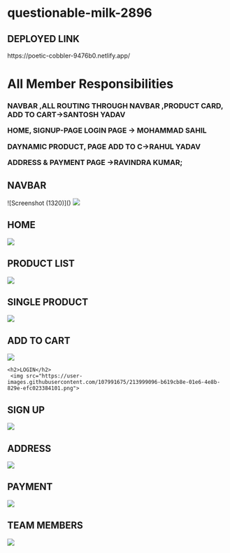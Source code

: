 # questionable-milk-2896

<h2>DEPLOYED LINK</h2>
https://poetic-cobbler-9476b0.netlify.app/

<h1/>All Member Responsibilities</h1>
<h3>
 NAVBAR ,ALL ROUTING THROUGH NAVBAR ,PRODUCT CARD, ADD TO CART->SANTOSH YADAV
 
HOME, SIGNUP-PAGE LOGIN PAGE -> MOHAMMAD SAHIL

DAYNAMIC PRODUCT, PAGE ADD TO C->RAHUL YADAV
 
ADDRESS & PAYMENT PAGE ->RAVINDRA KUMAR;

</h3>

 <h2>NAVBAR</h2>
 ![Screenshot (1320)]()
 <img src="https://user-images.githubusercontent.com/107991675/214000297-8b7ae4c9-ee25-4ca9-98a1-f3b419e31444.png">



<h2>HOME</h2>
 <img src="https://user-images.githubusercontent.com/107991675/214000343-ec9884ce-e25d-4707-a041-8809e8b00d21.png">


 
  <h2>PRODUCT LIST</h2>

 <img src="https://user-images.githubusercontent.com/107991675/213998235-f1eb5153-05ca-4754-aae7-11bbc4b1ab27.png">




 
  <h2>SINGLE PRODUCT</h2>
   <img src="https://user-images.githubusercontent.com/107991675/213998533-0fa62f1a-ebe9-4f17-9620-27206cc9e96f.png">

  
   
  <h2>ADD TO CART</h2>
   <img src="https://user-images.githubusercontent.com/107991675/213998597-2be654ef-1dd4-4faa-8e03-7325e4a8646f.png">



    <h2>LOGIN</h2>
     <img src="https://user-images.githubusercontent.com/107991675/213999096-b619cb8e-01e6-4e8b-829e-efc023384101.png">


  <h2>SIGN UP</h2>
   <img src="https://user-images.githubusercontent.com/107991675/213999277-892e0cc7-6c2b-44e9-bb4e-a17e86c0a90b.png">

  
  <h2>ADDRESS</h2>
   <img src="https://user-images.githubusercontent.com/107991675/213999394-898ef0e9-cd49-42a6-b94d-72f83919d485.png">


  
  <h2>PAYMENT</h2>
   <img src="https://user-images.githubusercontent.com/107991675/213999441-4dfb2d91-d190-4140-92f9-c096f2b69539.png">


<h2>TEAM MEMBERS</h2>
  <img src="https://user-images.githubusercontent.com/107991675/213999617-b9b7a0e5-375f-4d03-8ccb-4b0d89053a72.png">


